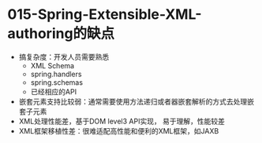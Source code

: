 # 015-Spring-Extensible-XML-authoring的缺点

- 搞复杂度：开发人员需要熟悉
  - XML Schema
  - spring.handlers
  - spring.schemas
  - 已经相应的API
- 嵌套元素支持比较弱：通常需要使用方法递归或者器嵌套解析的方式去处理嵌套子元素
- XML处理性能差，基于DOM level3 API实现， 易于理解，性能较差
- XML框架移植性差：很难适配高性能和便利的XML框架，如JAXB